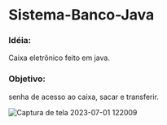 # Sistema-Banco-Java
### Idéia: <br>
Caixa eletrônico feito em java.
### Objetivo: <br>
senha de acesso ao caixa, sacar e transferir. <br>

![Captura de tela 2023-07-01 122009](https://github.com/Henriquesantos12/Sistema-Banco-Java/assets/114838533/ec21b988-d662-4310-bde1-bec2d22986ea)
